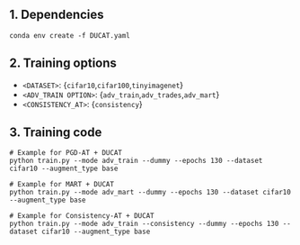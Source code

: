 ## 1. Dependencies

```
conda env create -f DUCAT.yaml
```


## 2. Training options

- `<DATASET>`: {`cifar10`,`cifar100`,`tinyimagenet`}
- `<ADV_TRAIN OPTION>`: {`adv_train`,`adv_trades`,`adv_mart`}
- `<CONSISTENCY_AT>`: {`consistency`}


## 3. Training code

```
# Example for PGD-AT + DUCAT 
python train.py --mode adv_train --dummy --epochs 130 --dataset cifar10 --augment_type base

# Example for MART + DUCAT 
python train.py --mode adv_mart --dummy --epochs 130 --dataset cifar10 --augment_type base

# Example for Consistency-AT + DUCAT 
python train.py --mode adv_train --consistency --dummy --epochs 130 --dataset cifar10 --augment_type base
```
